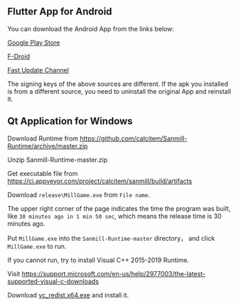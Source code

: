 ## Flutter App for Android

You can download the Android App from the links below:

[Google Play Store](https://play.google.com/apps/testing/com.calcitem.sanmill)

[F-Droid](https://f-droid.org/packages/com.calcitem.sanmill)

[Fast Update Channel](https://github.com/calcitem/Sanmill/actions/workflows/flutter.yml?query=is%3Asuccess+branch%3Amaster)

The signing keys of the above sources are different. If the apk you installed is from a different source, you need to uninstall the original App and reinstall it.

## Qt Application for Windows

Download Runtime from https://github.com/calcitem/Sanmill-Runtime/archive/master.zip

Unzip Sanmill-Runtime-master.zip

Get executable file from https://ci.appveyor.com/project/calcitem/sanmill/build/artifacts

Download `release\MillGame.exe` from `File name`.

The upper right corner of the page indicates the time the program was built, like `30 minutes ago in 1 min 50 sec`, which means the release time is 30 minutes ago.   

Put `MillGame.exe` into the `Sanmill-Runtime-master` directory， and click `MillGame.exe` to run.           

If you cannot run, try to install Visual C++ 2015-2019 Runtime.

Visit https://support.microsoft.com/en-us/help/2977003/the-latest-supported-visual-c-downloads

Download  [vc_redist.x64.exe](https://aka.ms/vs/16/release/vc_redist.x64.exe) and install it.
